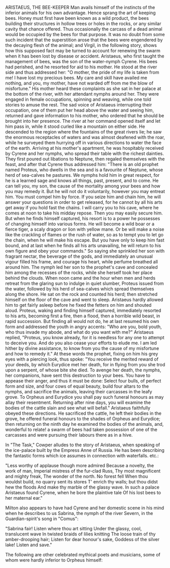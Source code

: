 ARISTAEUS, THE BEE-KEEPER
  Man avails himself of the instincts of the inferior animals for
  his own advantage. Hence sprang the art of keeping bees. Honey must
  first have been known as a wild product, the bees building their
  structures in hollow trees or holes in the rocks, or any similar
  cavity that chance offered. Thus occasionally the carcass of a dead
  animal would be occupied by the bees for that purpose. It was no doubt
  from some such incident that the superstition arose that the bees were
  engendered by the decaying flesh of the animal; and Virgil, in the
  following story, shows how this supposed fact may be turned to account
  for renewing the swarm when it has been lost by disease or accident.
  Aristaeus, who first taught the management of bees, was the son of
  the water-nymph Cyrene. His bees had perished, and he resorted for aid
  to his mother. He stood at the river side and thus addressed her: "O
  mother, the pride of my life is taken from me! I have lost my precious
  bees. My care and skill have availed me nothing, and you, my mother,
  have not warded off from me the blow of misfortune." His mother
  heard these complaints as she sat in her palace at the bottom of the
  river, with her attendant nymphs around her. They were engaged in
  female occupations, spinning and weaving, while one told stories to
  amuse the rest. The sad voice of Aristaeus interrupting their
  occupation, one of them put her head above the water and seeing him,
  returned and gave information to his mother, who ordered that he
  should be brought into her presence. The river at her command opened
  itself and let him pass in, while it stood curled like a mountain on
  either side. He descended to the region where the fountains of the
  great rivers lie; he saw the enormous receptacles of waters and was
  almost deafened with the roar, while he surveyed them hurrying off
  in various directions to water the face of the earth. Arriving at
  his mother's apartment, he was hospitably received by Cyrene and her
  nymphs, who spread their table with the richest dainties. They first
  poured out libations to Neptune, then regaled themselves with the
  feast, and after that Cyrene thus addressed him: "There is an old
  prophet named Proteus, who dwells in the sea and is a favourite of
  Neptune, whose herd of sea-calves he pastures. We nymphs hold him in
  great respect, for he is a learned sage and knows all things, past,
  present, and to come. He can tell you, my son, the cause of the
  mortality among your bees and how you may remedy it. But he will not
  do it voluntarily, however you may entreat him. You must compel him by
  force. If you seize him and chain him, he will answer your questions
  in order to get released, for he cannot by all his arts get away if
  you hold fast the chains. I will carry you to his cave, where he comes
  at noon to take his midday repose. Then you may easily secure him. But
  when he finds himself captured, his resort is to a power he
  possesses of changing himself into various forms. He will become a
  wild boar or a fierce tiger, a scaly dragon or lion with yellow
  mane. Or be will make a noise like the crackling of flames or the rush
  of water, so as to tempt you to let go the chain, when he will make
  his escape. But you have only to keep him fast bound, and at last when
  he finds all his arts unavailing, he will return to his own figure and
  obey your commands." So saying she sprinkled her son with fragrant
  nectar, the beverage of the gods, and immediately an unusual vigour
  filled his frame, and courage his heart, while perfume breathed all
  around him.
  The nymph led her son to the prophet's cave and concealed him
  among the recesses of the rocks, while she herself took her place
  behind the clouds. When noon came and the hour when men and herds
  retreat from the glaring sun to indulge in quiet slumber, Proteus
  issued from the water, followed by his herd of sea-calves which spread
  themselves along the shore. He sat on the rock and counted his herd;
  then stretched himself on the floor of the cave and went to sleep.
  Aristaeus hardly allowed him to get fairly asleep before he fixed
  the fetters on him and shouted aloud. Proteus, waking and finding
  himself captured, immediately resorted to his arts, becoming first a
  fire, then a flood, then a horrible wild beast, in rapid succession.
  But finding all would not do, he at last resumed his own form and
  addressed the youth in angry accents: "Who are you, bold youth, who
  thus invade my abode, and what do you want with me?" Aristaeus
  replied, "Proteus, you know already, for it is needless for any one to
  attempt to deceive you. And do you also cease your efforts to elude
  me. I am led hither by divine assistance, to know from you the cause
  of my misfortune and how to remedy it." At these words the prophet,
  fixing on him his grey eyes with a piercing look, thus spoke: "You
  receive the merited reward of your deeds, by which Eurydice met her
  death, for in flying from you she trod upon a serpent, of whose bite
  she died. To avenge her death, the nymphs, her companions, have sent
  this destruction to your bees. You have to appease their anger, and
  thus it must be done: Select four bulls, of perfect form and size, and
  four cows of equal beauty, build four altars to the nymphs, and
  sacrifice the animals, leaving their carcasses in the leafy grove.
  To Orpheus and Eurydice you shall pay such funeral honours as may
  allay their resentment. Returning after nine days, you will examine
  the bodies of the cattle slain and see what will befall." Aristaeus
  faithfully obeyed these directions. He sacrificed the cattle, he
  left their bodies in the grove, he offered funeral honours to the
  shades of Orpheus and Eurydice; then returning on the ninth day he
  examined the bodies of the animals, and, wonderful to relate! a
  swarm of bees had taken possession of one of the carcasses and were
  pursuing their labours there as in a hive.

  In "The Task," Cowper alludes to the story of Aristaeus, when
  speaking of the ice-palace built by the Empress Anne of Russia. He has
  been describing the fantastic forms which ice assumes in connection
  with waterfalls. etc.:

  "Less worthy of applause though more admired
  Because a novelty, the work of man,
  Imperial mistress of the fur-clad Russ,
  Thy most magnificent and mighty freak,
  The wonder of the north. No forest fell
  When thou wouldst build, no quarry sent its stores
  T' enrich thy walls; but thou didst hew the floods
  And make thy marble of the glassy wave.
  In such a palace Aristaeus found
  Cyrene, when he bore the plaintive tale
  Of his lost bees to her maternal ear."

  Milton also appears to have had Cyrene and her domestic scene in his
  mind when he describes to us Sabrina, the nymph of the river Severn,
  in the Guardian-spirit's song in "Comus":

  "Sabrina fair!
  Listen where thou art sitting
  Under the glassy, cool, translucent wave
  In twisted braids of lilies knitting
  The loose train of thy amber-drooping hair;
  Listen for dear honour's sake,
  Goddess of the silver lake!
  Listen and save."

  The following are other celebrated mythical poets and musicians,
  some of whom were hardly inferior to Orpheus himself: